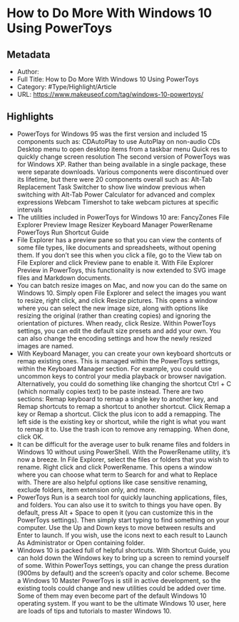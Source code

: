 # How to Do More With Windows 10 Using PowerToys

## Metadata

* Author: 
* Full Title: How to Do More With Windows 10 Using PowerToys
* Category: #Type/Highlight/Article
* URL: https://www.makeuseof.com/tag/windows-10-powertoys/

## Highlights

* PowerToys for Windows 95 was the first version and included 15 components such as:
  CDAutoPlay to use AutoPlay on non-audio CDs
  Desktop menu to open desktop items from a taskbar menu
  Quick res to quickly change screen resolution
  The second version of PowerToys was for Windows XP. Rather than being available in a single package, these were separate downloads. Various components were discontinued over its lifetime, but there were 20 components overall such as:
  Alt-Tab Replacement Task Switcher to show live window previous when switching with Alt-Tab
  Power Calculator for advanced and complex expressions
  Webcam Timershot to take webcam pictures at specific intervals
* The utilities included in PowerToys for Windows 10 are:
  FancyZones
  File Explorer Preview
  Image Resizer
  Keyboard Manager
  PowerRename
  PowerToys Run
  Shortcut Guide
* File Explorer has a preview pane so that you can view the contents of some file types, like documents and spreadsheets, without opening them.
  If you don’t see this when you click a file, go to the View tab on File Explorer and click Preview pane to enable it.
  With File Explorer Preview in PowerToys, this functionality is now extended to SVG image files and Markdown documents.
* You can batch resize images on Mac, and now you can do the same on Windows 10.
  Simply open File Explorer and select the images you want to resize, right click, and click Resize pictures.
  This opens a window where you can select the new image size, along with options like resizing the original (rather than creating copies) and ignoring the orientation of pictures. When ready, click Resize.
  Within PowerToys settings, you can edit the default size presets and add your own. You can also change the encoding settings and how the newly resized images are named.
* With Keyboard Manager, you can create your own keyboard shortcuts or remap existing ones. This is managed within the PowerToys settings, within the Keyboard Manager section.
  For example, you could use uncommon keys to control your media playback or browser navigation. Alternatively, you could do something like changing the shortcut Ctrl + C (which normally copies text) to be paste instead.
  There are two sections: Remap keyboard to remap a single key to another key, and Remap shortcuts to remap a shortcut to another shortcut.
  Click Remap a key or Remap a shortcut. Click the plus icon to add a remapping. The left side is the existing key or shortcut, while the right is what you want to remap it to. Use the trash icon to remove any remapping. When done, click OK.
* It can be difficult for the average user to bulk rename files and folders in Windows 10 without using PowerShell. With the PowerRename utility, it’s now a breeze.
  In File Explorer, select the files or folders that you wish to rename. Right click and click PowerRename.
  This opens a window where you can choose what term to Search for and what to Replace with. There are also helpful options like case sensitive renaming, exclude folders, item extension only, and more.
* PowerToys Run is a search tool for quickly launching applications, files, and folders. You can also use it to switch to things you have open.
  By default, press Alt + Space to open it (you can customize this in the PowerToys settings). Then simply start typing to find something on your computer. Use the Up and Down keys to move between results and Enter to launch.
  If you wish, use the icons next to each result to Launch As Administrator or Open containing folder.
* Windows 10 is packed full of helpful shortcuts. With Shortcut Guide, you can hold down the Windows key to bring up a screen to remind yourself of some.
  Within PowerToys settings, you can change the press duration (900ms by default) and the screen’s opacity and color scheme.
  Become a Windows 10 Master
  PowerToys is still in active development, so the existing tools could change and new utilities could be added over time. Some of them may even become part of the default Windows 10 operating system.
  If you want to be the ultimate Windows 10 user, here are loads of tips and tutorials to master Windows 10.
